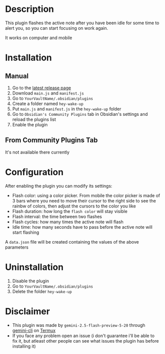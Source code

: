 # Description
This plugin flashes the active note after you have been idle for some time to alert you, so you can start focusing on work again.

It works on computer and mobile
# Installation
## Manual
1. Go to the [latest release page](https://github.com/ALE-ARME/Hey-Wake-Up/releases/latest)
2. Download `main.js` and `manifest.js`
3. Go to `YourVaultName/.obsidian/plugins`
4. Create a folder named `hey-wake-up`
5. Put `main.js` and `manifest.js` in the `hey-wake-up` folder
6. Go to `Obsidian's Community Plugins` tab in Obsidian's settings and reload the plugins list
7. Enable the plugin
## From Community Plugins Tab
It's not available there currently
# Configuration
After enabling the plugin you can modify its settings:
- Flash color: using a color picker. From mobile the color picker is made of 3 bars where you need to move their cursor to the right side to see the rainbw of colors, then adjust the cursors to the color you like
- Flash duration: how long the `flash color` will stay visible
- Flash interval: the time between two flashes
- Flash cycles: how many times the active note will flash
- Idle time: how many seconds have to pass before the active note will start flashing

A `data.json` file will be created containing the values of the above parameters
# Uninstallation
1. Disable the plugin
2. Go to `YourVaultName/.obsidian/plugins`
3. Delete the folder `hey-wake-up`
# Disclaimer
- This plugin was made by `gemini-2.5-flash-preview-5-20` through [gemini-cli](https://github.com/google-gemini/gemini-cli) on [Termux](https://github.com/termux/termux-app)
- If you face any problem open an issue (i don't guarantee i'll be able to fix it, but atleast other people can see what issues the plugin has before installing it)

